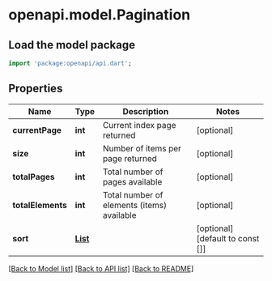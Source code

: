 # openapi.model.Pagination

## Load the model package
```dart
import 'package:openapi/api.dart';
```

## Properties
Name | Type | Description | Notes
------------ | ------------- | ------------- | -------------
**currentPage** | **int** | Current index page returned | [optional] 
**size** | **int** | Number of items per page returned | [optional] 
**totalPages** | **int** | Total number of pages available | [optional] 
**totalElements** | **int** | Total number of elements (items) available | [optional] 
**sort** | [**List<Sort>**](Sort.md) |  | [optional] [default to const []]

[[Back to Model list]](../README.md#documentation-for-models) [[Back to API list]](../README.md#documentation-for-api-endpoints) [[Back to README]](../README.md)



